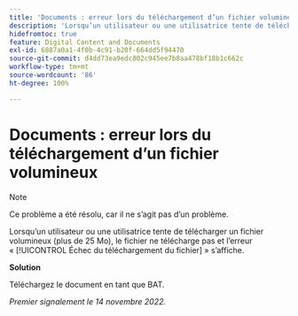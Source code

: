 ```yaml
---
title: 'Documents : erreur lors du téléchargement d’un fichier volumineux'
description: 'Lorsqu’un utilisateur ou une utilisatrice tente de télécharger un fichier volumineux (plus de 25 Mo), le fichier ne se charge pas et l’erreur suivante s’affiche : Échec du téléchargement du fichier.'
hidefromtoc: true
feature: Digital Content and Documents
exl-id: 6887a0a1-4f0b-4c91-b20f-664dd5f94470
source-git-commit: d4dd73ea9edc802c945ee7b8aa478bf18b1c662c
workflow-type: tm+mt
source-wordcount: '86'
ht-degree: 100%

---
```


# Documents : erreur lors du téléchargement d’un fichier volumineux

<!--This article is on WF and WFP TOCs-->

>[!NOTE]
>
>Ce problème a été résolu, car il ne s’agit pas d’un problème.

Lorsqu’un utilisateur ou une utilisatrice tente de télécharger un fichier volumineux (plus de 25 Mo), le fichier ne télécharge pas et l’erreur « [!UICONTROL Échec du téléchargement du fichier] » s’affiche.

**Solution**

Téléchargez le document en tant que BAT.

_Premier signalement le 14 novembre 2022._
